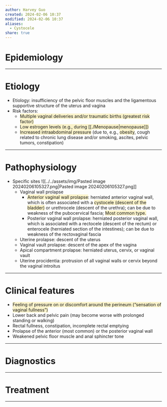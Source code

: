 ```yaml
---
author: Harvey Guo
created: 2024-02-06 10:37
modified: 2024-02-06 10:37
aliases:
  - Cystocele
share: true
---
```


# Epidemiology


---
# Etiology
- Etiology: insufficiency of the pelvic floor muscles and the ligamentous supportive structure of the uterus and vagina 
- Risk factors: 
	- <span style="background:rgba(240, 200, 0, 0.2)">Multiple vaginal deliveries and/or traumatic births (greatest risk factor) </span>
	- <span style="background:rgba(240, 200, 0, 0.2)">Low estrogen levels (e.g., during [[./Menopause|menopause]])</span>
	- <span style="background:rgba(240, 200, 0, 0.2)">Increased intraabdominal pressure</span> (due to, e.g., <span style="background:rgba(240, 200, 0, 0.2)">obesity</span>, cough related to chronic lung disease and/or smoking, ascites, pelvic tumors, constipation)

---
# Pathophysiology
- Specific sites ![[../../assets/img/Pasted image 20240206105327.png|Pasted image 20240206105327.png]]
	- Vaginal wall prolapse
		- <span style="background:rgba(240, 200, 0, 0.2)">Anterior vaginal wall prolapse</span>: herniated anterior vaginal wall, which is often associated with a <span style="background:rgba(240, 200, 0, 0.2)">cystocele (descent of the bladder)</span> or urethrocele (descent of the urethra); can be due to weakness of the pubocervical fascia; <span style="background:rgba(240, 200, 0, 0.2)">Most common type.</span>
		- Posterior vaginal wall prolapse: herniated posterior vaginal wall, which is associated with a rectocele (descent of the rectum) or enterocele (herniated section of the intestines); can be due to weakness of the rectovaginal fascia
	- Uterine prolapse: descent of the uterus
	- Vaginal vault prolapse: descent of the apex of the vagina
	- Apical compartment prolapse: herniated uterus, cervix, or vaginal vault
	- Uterine procidentia: protrusion of all vaginal walls or cervix beyond the vaginal introitus

---
# Clinical features
- <span style="background:rgba(240, 200, 0, 0.2)">Feeling of pressure on or discomfort around the perineum (“sensation of vaginal fullness”)</span>
- Lower back and pelvic pain (may become worse with prolonged standing or walking)
- Rectal fullness, constipation, incomplete rectal emptying
- Prolapse of the anterior (most common) or the posterior vaginal wall
- Weakened pelvic floor muscle and anal sphincter tone

---
# Diagnostics


---
# Treatment


---
